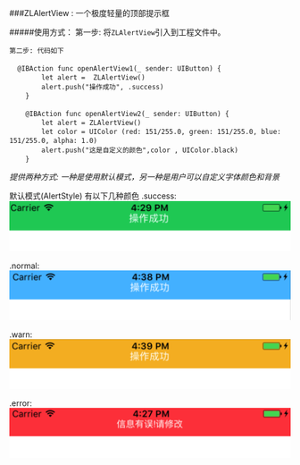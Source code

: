 ###ZLAlertView : 一个极度轻量的顶部提示框

#####使用方式：
    第一步: 将`ZLAlertView`引入到工程文件中。

    第二步: 代码如下    
    
      @IBAction func openAlertView1(_ sender: UIButton) {
            let alert =  ZLAlertView()
            alert.push("操作成功", .success)
        }
        
        @IBAction func openAlertView2(_ sender: UIButton) {
            let alert = ZLAlertView()
            let color = UIColor (red: 151/255.0, green: 151/255.0, blue: 151/255.0, alpha: 1.0)
            alert.push("这是自定义的颜色",color , UIColor.black)
        }


    
*提供两种方式:  一种是使用默认模式，另一种是用户可以自定义字体颜色和背景*

默认模式(AlertStyle) 有以下几种颜色
.success:
![success.png](./image/success.png)

.normal:
![normal.png](./image/normal.png)

.warn:
![warn.png](./image/warn.png)

.error:
![error.png](./image/error.png)


    
    

